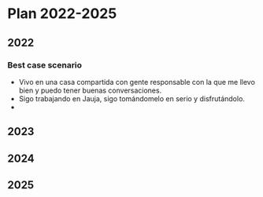 # Plan 2022-2025
## 2022
### Best case scenario
- Vivo en una casa compartida con gente responsable con la que me llevo bien y puedo tener buenas conversaciones.
- Sigo trabajando en Jauja, sigo tomándomelo en serio y disfrutándolo.
- 

## 2023
## 2024
## 2025
